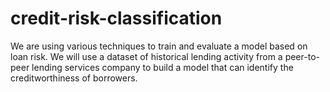 # credit-risk-classification
We are using various techniques to train and evaluate a model based on loan risk. We will use a dataset of historical lending activity from a peer-to-peer lending services company to build a model that can identify the creditworthiness of borrowers.
